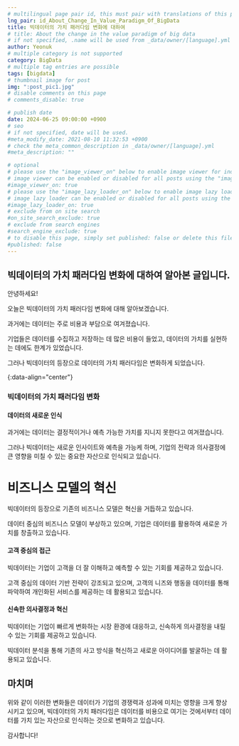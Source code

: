 ```yaml
---
# multilingual page pair id, this must pair with translations of this page. (This name must be unique)
lng_pair: id_About_Change_In_Value_Paradigm_Of_BigData
title: 빅데이터의 가치 패러다임 변화에 대하여
# title: About the change in the value paradigm of big data
# if not specified, .name will be used from _data/owner/[language].yml
author: Yeonuk
# multiple category is not supported
category: BigData
# multiple tag entries are possible
tags: [bigdata]
# thumbnail image for post
img: ":post_pic1.jpg"
# disable comments on this page
# comments_disable: true

# publish date
date: 2024-06-25 09:00:00 +0900
# seo
# if not specified, date will be used.
#meta_modify_date: 2021-08-10 11:32:53 +0900
# check the meta_common_description in _data/owner/[language].yml
#meta_description: ""

# optional
# please use the "image_viewer_on" below to enable image viewer for individual pages or posts (_posts/ or [language]/_posts folders).
# image viewer can be enabled or disabled for all posts using the "image_viewer_posts: true" setting in _data/conf/main.yml.
#image_viewer_on: true
# please use the "image_lazy_loader_on" below to enable image lazy loader for individual pages or posts (_posts/ or [language]/_posts folders).
# image lazy loader can be enabled or disabled for all posts using the "image_lazy_loader_posts: true" setting in _data/conf/main.yml.
#image_lazy_loader_on: true
# exclude from on site search
#on_site_search_exclude: true
# exclude from search engines
#search_engine_exclude: true
# to disable this page, simply set published: false or delete this file
#published: false
---
```


<!-- outline-start -->

## 빅데이터의 가치 패러다임 변화에 대하여 알아본 글입니다.

안녕하세요!

오늘은 빅데이터의 가치 패러다임 변화에 대해 알아보겠습니다.

과거에는 데이터는 주로 비용과 부담으로 여겨졌습니다.

기업들은 데이터를 수집하고 저장하는 데 많은 비용이 들었고, 데이터의 가치를 실현하는 데에도 한계가 있었습니다.

그러나 빅데이터의 등장으로 데이터의 가치 패러다임은 변화하게 되었습니다.

{:data-align="center"}

<!-- outline-end -->

### 빅데이터의 가치 패러다임 변화

#### 데이터의 새로운 인식

과거에는 데이터는 결정적이거나 예측 가능한 가치를 지니지 못한다고 여겨졌습니다.

그러나 빅데이터는 새로운 인사이트와 예측을 가능케 하며, 기업의 전략과 의사결정에 큰 영향을 미칠 수 있는 중요한 자산으로 인식되고 있습니다.

# 비즈니스 모델의 혁신

빅데이터의 등장으로 기존의 비즈니스 모델은 혁신을 거듭하고 있습니다.

데이터 중심의 비즈니스 모델이 부상하고 있으며, 기업은 데이터를 활용하여 새로운 가치를 창출하고 있습니다.

#### 고객 중심의 접근

빅데이터는 기업이 고객을 더 잘 이해하고 예측할 수 있는 기회를 제공하고 있습니다.

고객 중심의 데이터 기반 전략이 강조되고 있으며, 고객의 니즈와 행동을 데이터를 통해 파악하여 개인화된 서비스를 제공하는 데 활용되고 있습니다.

#### 신속한 의사결정과 혁신

빅데이터는 기업이 빠르게 변화하는 시장 환경에 대응하고, 신속하게 의사결정을 내릴 수 있는 기회를 제공하고 있습니다.

빅데이터 분석을 통해 기존의 사고 방식을 혁신하고 새로운 아이디어를 발굴하는 데 활용되고 있습니다.

## 마치며

위와 같이 이러한 변화들은 데이터가 기업의 경쟁력과 성과에 미치는 영향을 크게 향상시키고 있으며, 빅데이터의 가치 패러다임은 데이터를 비용으로 여기는 것에서부터 데이터를 가치 있는 자산으로 인식하는 것으로 변화하고 있습니다.

감사합니다!
